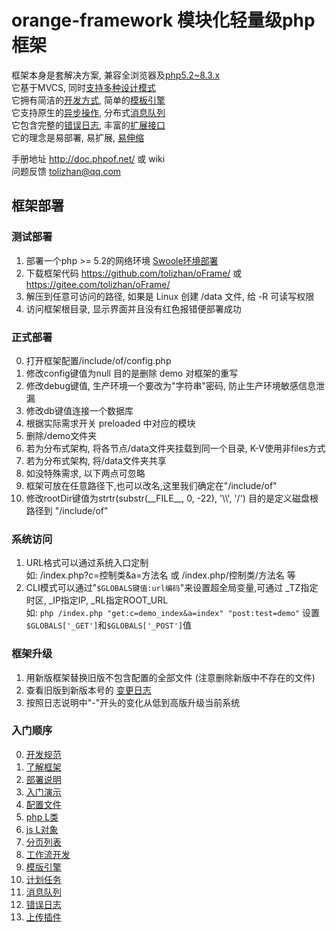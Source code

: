 # orange-framework 模块化轻量级php框架

框架本身是套解决方案, 兼容全浏览器及[php5.2~8.3.x](http://doc.phpof.net/?oFrame/FAQ/namespace.html,oFrame/navigation.html)<br>
它基于MVCS, 同时[支持多种设计模式](http://doc.phpof.net/?oFrame/FAQ/architect.html,oFrame/navigation.html)<br>
它拥有简洁的[开发方式](http://doc.phpof.net/?oFrame/helpManual/controller.html,oFrame/navigation.html,work), 简单的[模板引擎](http://doc.phpof.net/?oFrame/helpManual/htmlTpl.html,oFrame/navigation.html)<br>
它支持原生的[异步操作](http://doc.phpof.net/?oFrame/components/timer.html,oFrame/navigation.html), 分布式[消息队列](http://doc.phpof.net/?oFrame/components/mq.html,oFrame/navigation.html)<br>
它包含完整的[错误日志](http://doc.phpof.net/?oFrame/helpManual/error.html,oFrame/navigation.html), 丰富的[扩展接口](http://doc.phpof.net/?oFrame/FAQ/baseExtends.html,oFrame/navigation.html)<br>
它的理念是易部署, 易扩展, [易伸缩](http://doc.phpof.net/?oFrame/FAQ/issue.html,oFrame/navigation.html,scaling)

手册地址 http://doc.phpof.net/ 或 wiki<br>
问题反馈 tolizhan@qq.com

## 框架部署
### 测试部署
1. 部署一个php >= 5.2的网络环境 [Swoole环境部署](http://doc.phpof.net/?oFrame/helpManual/swoole.html,oFrame/navigation.html)
2. 下载框架代码 https://github.com/tolizhan/oFrame/ 或 https://gitee.com/tolizhan/oFrame/
3. 解压到任意可访问的路径, 如果是 Linux 创建 /data 文件, 给 -R 可读写权限
4. 访问框架根目录, 显示界面并且没有红色报错便部署成功

### 正式部署
0. 打开框架配置/include/of/config.php
1. 修改config键值为null 目的是删除 demo 对框架的重写
2. 修改debug键值, 生产环境一个要改为"字符串"密码, 防止生产环境敏感信息泄漏
3. 修改db键值连接一个数据库
4. 根据实际需求开关 preloaded 中对应的模块
5. 删除/demo文件夹
6. 若为分布式架构, 将各节点/data文件夹挂载到同一个目录, K-V使用非files方式
7. 若为分布式架构, 将/data文件夹共享
8. 如没特殊需求, 以下两点可忽略
9. 框架可放在任意路径下,也可以改名,这里我们确定在"/include/of"
10. 修改rootDir键值为strtr(substr(\_\_FILE\_\_, 0, -22), '\\\\', '/') 目的是定义磁盘根路径到 "/include/of"

### 系统访问
1. URL格式可以通过系统入口定制<br>
    如: /index.php?c=控制类&a=方法名 或 /index.php/控制类/方法名 等
2. CLI模式可以通过"`$GLOBALS键值:url编码`"来设置超全局变量,可通过 _TZ指定时区, _IP指定IP, _RL指定ROOT_URL<br>
    如: `php /index.php "get:c=demo_index&a=index" "post:test=demo"` 设置`$GLOBALS['_GET']`和`$GLOBALS['_POST']`值

### 框架升级
1. 用新版框架替换旧版不包含配置的全部文件 (注意删除新版中不存在的文件)
2. 查看旧版到新版本号的 [变更日志](changelog.txt)
3. 按照日志说明中"-"开头的变化从低到高版升级当前系统

### 入门顺序
0. [开发规范](http://doc.phpof.net/?codingStandard/htmlCssJsPhpMysql/general.html,codingStandard/navigation.html)
1. [了解框架](http://doc.phpof.net/?oFrame/gettingStarted/preface.html)
2. [部署说明](http://doc.phpof.net/?oFrame/gettingStarted/deploy.html)
3. [入门演示](http://doc.phpof.net/?oFrame/gettingStarted/introduction.html)
4. [配置文件](http://doc.phpof.net/?oFrame/gettingStarted/config.html)
5. [php L类 ](http://doc.phpof.net/?oFrame/gettingStarted/Lphp.html)
6. [js L对象](http://doc.phpof.net/?oFrame/gettingStarted/L.js.html)
7. [分页列表](http://doc.phpof.net/?oFrame/gettingStarted/pageTable.html)
8. [工作流开发](http://doc.phpof.net/?oFrame/helpManual/controller.html,oFrame/navigation.html,work)
9. [模版引擎](http://doc.phpof.net/?oFrame/helpManual/htmlTpl.html,oFrame/navigation.html)
10. [计划任务](http://doc.phpof.net/?oFrame/components/timer.html,oFrame/navigation.html)
11. [消息队列](http://doc.phpof.net/?oFrame/components/mq.html,oFrame/navigation.html)
12. [错误日志](http://doc.phpof.net/?oFrame/helpManual/error.html,oFrame/navigation.html)
13. [上传插件](http://doc.phpof.net/?oFrame/integrated/oUpload.html,oFrame/navigation.html)